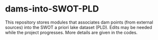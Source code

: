 # dams-into-SWOT-PLD
This repository stores modules that associates dam points (from external sources) into the SWOT a priori lake dataset (PLD).
Edits may be needed while the project progresses.
More details are given in the codes.
